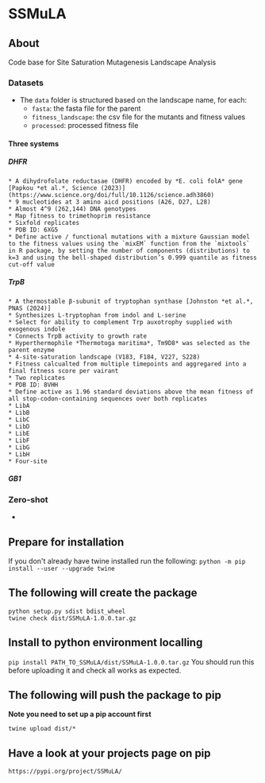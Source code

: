 # SSMuLA

## About

Code base for Site Saturation Mutagenesis Landscape Analysis

### Datasets
* The `data` folder is structured based on the landscape name, for each:
    - `fasta`: the fasta file for the parent
    - `fitness_landscape`: the csv file for the mutants and fitness values
    - `processed`: processed fitness file

#### Three systems
##### DHFR
    * A dihydrofolate reductasae (DHFR) encoded by *E. coli folA* gene [Papkou *et al.*, Science (2023)](https://www.science.org/doi/full/10.1126/science.adh3860)
    * 9 mucleotides at 3 amino aicd positions (A26, D27, L28)
    * Almost 4^9 (262,144) DNA genotypes
    * Map fitness to trimethoprim resistance
    * Sixfold replicates
    * PDB ID: 6XG5
    * Define active / functional mutations with a mixture Gaussian model to the fitness values using the `mixEM` function from the `mixtools` in R package, by setting the number of components (distributions) to k=3 and using the bell-shaped distribution’s 0.999 quantile as fitness cut-off value
##### TrpB
    * A thermostable β-subunit of tryptophan synthase [Johnston *et al.*, PNAS (2024)]
    * Synthesizes L-tryptophan from indol and L-serine
    * Select for ability to complement Trp auxotrophy supplied with exogenous indole
    * Connects TrpB activity to growth rate
    * Hyperthermophile *Thermotoga maritima*, Tm9D8* was selected as the parent enzyme
    * 4-site-saturation landscape (V183, F184, V227, S228)
    * Fitness calcualted from multiple timepoints and aggregared into a final fitness score per vairant
    * Two replicates
    * PDB ID: 8VHH
    * Define active as 1.96 standard deviations above the mean fitness of all stop-codon-containing sequences over both replicates
    * LibA
    * LibB
    * LibC
    * LibD
    * LibE
    * LibF
    * LibG
    * LibH
    * Four-site
##### GB1


### Zero-shot
* 

## Prepare for installation

If you don't already have twine installed run the following:
`python -m pip install --user --upgrade twine`

## The following will create the package
```
python setup.py sdist bdist_wheel
twine check dist/SSMuLA-1.0.0.tar.gz
```

## Install to python environment localling

`pip install PATH_TO_SSMuLA/dist/SSMuLA-1.0.0.tar.gz`
You should run this before uploading it and check all works as expected.

## The following will push the package to pip 
**Note you need to set up a pip account first**

```
twine upload dist/*
```

## Have a look at your projects page on pip

`https://pypi.org/project/SSMuLA/`
